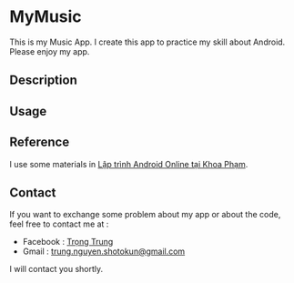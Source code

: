 # MyMusic
This is my Music App. I create this app to practice my skill about Android. Please enjoy my app. 

## Description

## Usage

## Reference
I use some materials in [Lập trình Android Online tại Khoa Phạm](https://www.youtube.com/channel/UCX1g7Ciyjv6pFeX7EhvX4sQ).

## Contact 
If you want to exchange some problem about my app or about the code, feel free to contact me at :
- Facebook : [Trọng Trung](https://www.facebook.com/TrungShotokun)
- Gmail : trung.nguyen.shotokun@gmail.com

I will contact you shortly.
